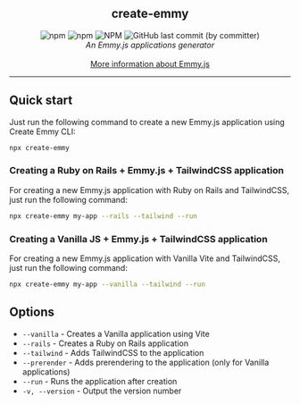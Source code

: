 <section align="center" style="display: flex; flex-direction: column">
  <h1>create-emmy</h1>
  <div>
    <img alt="npm" src="https://img.shields.io/npm/v/create-emmy"/>
    <img alt="npm" src="https://img.shields.io/npm/dt/create-emmy"/>
    <img alt="NPM" src="https://img.shields.io/npm/l/create-emmy"/>
    <img alt="GitHub last commit (by committer)" src="https://img.shields.io/github/last-commit/emmyjs/create-emmy"/>
  </div>
  <i>An Emmy.js applications generator</i><br />
  <a href="https://emmyjs.pages.dev/">More information about Emmy.js</a>
</section>
<hr />

## Quick start
Just run the following command to create a new Emmy.js application using Create Emmy CLI:
```bash
npx create-emmy
```

### Creating a Ruby on Rails + Emmy.js + TailwindCSS application
For creating a new Emmy.js application with Ruby on Rails and TailwindCSS, just run the following command:
```bash
npx create-emmy my-app --rails --tailwind --run
```

### Creating a Vanilla JS + Emmy.js + TailwindCSS application
For creating a new Emmy.js application with Vanilla Vite and TailwindCSS, just run the following command:
```bash
npx create-emmy my-app --vanilla --tailwind --run
```

## Options
- `--vanilla` - Creates a Vanilla application using Vite
- `--rails` - Creates a Ruby on Rails application
- `--tailwind` - Adds TailwindCSS to the application
- `--prerender` - Adds prerendering to the application (only for Vanilla applications)
- `--run` - Runs the application after creation
- `-v, --version` - Output the version number
